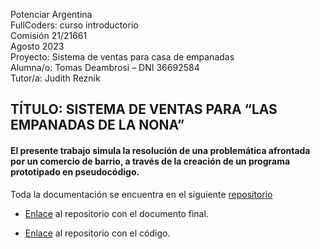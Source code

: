Potenciar Argentina  
FullCoders: curso introductorio  
Comisión 21/21661  
Agosto 2023  
Proyecto: Sistema de ventas para casa de empanadas  
Alumna/o: Tomas Deambrosi – DNI 36692584  
Tutor/a: Judith Reznik  

## TÍTULO: SISTEMA DE VENTAS PARA “LAS EMPANADAS DE LA NONA”  

#### El presente trabajo simula la resolución de una problemática afrontada por un comercio de barrio, a través de la creación de un programa prototipado en pseudocódigo.

Toda la documentación se encuentra en el siguiente [repositorio](https://github.com/tomasdeambrosi/argentina-programa/tree/master/Fundaci%C3%B3n%20Potenciar/Proyecto%20Final%20-%20Tomas%20Deambrosi)

- [Enlace](https://github.com/tomasdeambrosi/argentina-programa/tree/master/Fundaci%C3%B3n%20Potenciar/Proyecto%20Final%20-%20Tomas%20Deambrosi/documentos) al repositorio con el documento final.

- [Enlace](https://github.com/tomasdeambrosi/argentina-programa/tree/master/Fundaci%C3%B3n%20Potenciar/Proyecto%20Final%20-%20Tomas%20Deambrosi/pseudoc%C3%B3digo) al repositorio con el código.

